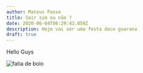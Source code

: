 ```yaml
---
author: Mateus Passo
title: Sair sim ou não ?
date: 2020-06-04T06:29:43.058Z
description: Hoje vai ser uma festa doce guarana
draft: true
---
```

Hello Guys

![fatia de bolo](/img/dilyara-garifullina-i48gni1qs5o-unsplash.jpg "Fatia de bolo")